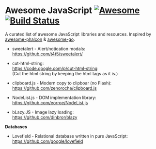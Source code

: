 # Awesome JavaScript [![Awesome](https://cdn.rawgit.com/sindresorhus/awesome/d7305f38d29fed78fa85652e3a63e154dd8e8829/media/badge.svg)](https://github.com/sindresorhus/awesome) [![Build Status](https://travis-ci.org/avelino/awesome-go.svg?branch=master)](https://travis-ci.org/avelino/awesome-go) 


A curated list of awesome JavaScript libraries and resources. Inspired by [awesome-phalcon](https://github.com/sergeyklay/awesome-phalcon) & [awesome-go](https://github.com/avelino/awesome-go).

- sweetalert - Alert/notication modals:
<br/>https://github.com/t4t5/sweetalert/

- cut-html-string:
<br/>https://code.google.com/p/cut-html-string
<br/>(Cut the html string by keeping the html tags as it is.)

- clipboard.js - Modern copy to clipboar (no Flash):
<br/>https://github.com/zenorocha/clipboard.js

- NodeList.js - DOM implementation library:
<br/>https://github.com/eorroe/NodeList.js

- bLazy.JS - Image lazy loading:
<br/>https://github.com/dinbror/blazy

**Databases**

- Lovefield - Relational database written in pure JavaScript:
<br/>https://github.com/google/lovefield
